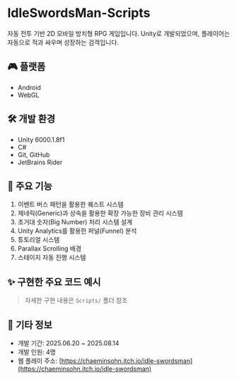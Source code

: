 # IdleSwordsMan-Scripts

자동 전투 기반 2D 모바일 방치형 RPG 게임입니다. Unity로 개발되었으며, 플레이어는 자동으로 적과 싸우며 성장하는 검객입니다.

## 🎮 플랫폼
- Android
- WebGL

## 🛠️ 개발 환경
- Unity 6000.1.8f1
- C#
- Git, GitHub
- JetBrains Rider

## 🔑 주요 기능
  1.  이벤트 버스 패턴을 활용한 퀘스트 시스템
  2.  제네릭(Generic)과 상속을 활용한 확장 가능한 장비 관리 시스템
  3.  초거대 숫자(Big Number) 처리 시스템 설계
  4.  Unity Analytics를 활용한 퍼널(Funnel) 분석
  5.  튜토리얼 시스템
  6.  Parallax Scrolling 배경
  7.  스테이지 자동 진행 시스템

## ✨ 구현한 주요 코드 예시
> 자세한 구현 내용은 `Scripts/` 폴더 참조

## 📌 기타 정보
- 개발 기간: 2025.06.20 ~ 2025.08.14
- 개발 인원: 4명
- 웹 플레이 주소: [https://chaeminsohn.itch.io/idle-swordsman](https://chaeminsohn.itch.io/idle-swordsman)
